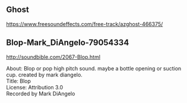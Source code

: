 ## Ghost
https://www.freesoundeffects.com/free-track/azghost-466375/

## Blop-Mark_DiAngelo-79054334 

http://soundbible.com/2067-Blop.html

About: Blop or pop high pitch sound. maybe a bottle opening or suction cup. created by mark diangelo.  
Title: Blop  
License: Attribution 3.0  
Recorded by Mark DiAngelo  

